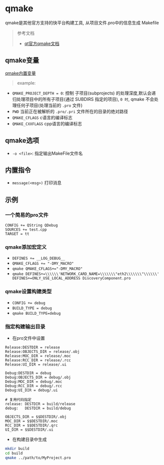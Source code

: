 # qmake
qmake是其他官方支持的快平台构建工具, 从项目文件.pro中的信息生成 Makefile

> 参考文档
> - [qt官方qmake文档](https://doc.qt.io/qt-6/qmake-manual.html)

## qmake变量

[qmake内置变量](https://doc.qt.io/qt-6/qmake-variable-reference.html#sources)

> example:
- `QMAKE_PROJECT_DEPTH = 0`: 控制 子项目(subprojects) 的处理深度,默认会递归处理项目中的所有子项目(通过 SUBDIRS 指定的项目), `0 时`, qmake 不会处理任何子项目(处理当前的 `.pro` 文件)
- `PWD` 当前正在被解析的 `.pro/.pri` 文件所在的目录的绝对路径
- `QMAKE_CFLAGS` c语言的编译标志
- `QMAKE_CXXFLAGS` cpp语言的编译标志

## qmake选项

- `-o <file>`: 指定输出MakeFile文件名

## 内置指令

- `message(<msg>)` 打印消息

## 示例

### 一个简易的pro文件

```
CONFIG += QString QDebug
SOURCES += test.cpp
TARGET = tt
```

### qmake添加宏定义

- `DEFINES += __LOG_DEBUG__` 
- `QMAKE_CFLAGS += "-DMY_MACRO"`
- `qmake QMAKE_CFLAGS+="-DMY_MACRO"`
- `qmake DEFINES+=\\\\\\'NETWORK_CARD_NAME=\\\\\\\"eth2\\\\\\\"\\\\\\' DEFINES+=ONLY_USE_LOCAL_ADDRESS DiscoveryComponent.pro`

### qmake设置构建类型

- `CONFIG += debug`
- `BUILD_TYPE = debug`
- `qmake BUILD_TYPE=debug`

### 指定构建输出目录

- 在pro文件中设置
```make
Release:DESTDIR = release
Release:OBJECTS_DIR = release/.obj
Release:MOC_DIR = release/.moc
Release:RCC_DIR = release/.rcc
Release:UI_DIR = release/.ui

Debug:DESTDIR = debug
Debug:OBJECTS_DIR = debug/.obj
Debug:MOC_DIR = debug/.moc
Debug:RCC_DIR = debug/.rcc
Debug:UI_DIR = debug/.ui

# 复用代码指定
release: DESTDIR = build/release
debug:   DESTDIR = build/debug

OBJECTS_DIR = $$DESTDIR/.obj
MOC_DIR = $$DESTDIR/.moc
RCC_DIR = $$DESTDIR/.qrc
UI_DIR = $$DESTDIR/.ui
```
- 在构建目录中生成
```sh
mkdir build
cd build
qmake ../path/to/MyProject.pro
```